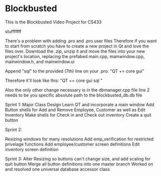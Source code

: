 # Blockbusted
This is the Blockbusted Video Project for CS433

stufffffff

There's a problem with adding .pro and .pro.user files
Therefore if you want to start from scratch you have to create a new project in Qt and love the files over.
Download the .zip, unzip it and move the files into your new project's location, replacing the prefabed 
main.cpp, mainwindow.cpp, mainwindow.h, and mainwindow.ui

Append "sql" to the provided (7th) line on your .pro:
"QT       += core gui"

Therefore it'll look like this:
"QT       += core gui sql "

Also the only other change necessary is in the dbmanager.cpp file
line 2 needs to be you specific absolute path to the blockbusted_db.db file


Sprint 1:
    Major Class Design
    Learn QT and incorporate a main window
    Add Button shells for Add and Remove Employee, Customer as well as Edit Inventory
    Make shells for Check in and Check out inventory
    Create a quit button
    
    
    
Sprint 2:

   Resizing windows for many resolutions
   Add emp_verification for restricted privelage functions
   Add employee/customer screen definitions
   Edit inventory screen definition
 
 
Sprint 3: 
    Alter Resizing so buttons can't change size, and add scaling for quit button
    Merge all button definitions into one master branch
    Worked on and resolved one universal database accessor class 
    
    
